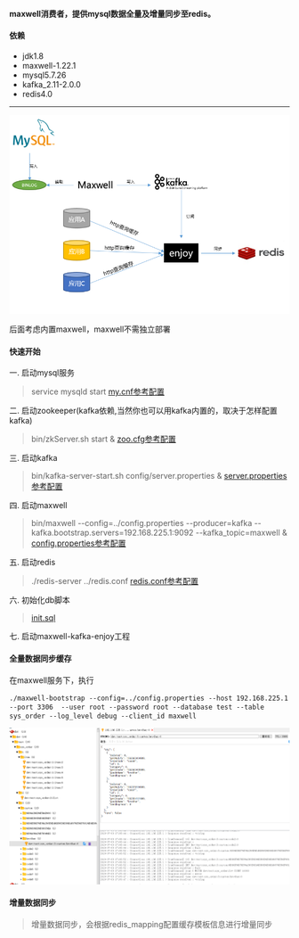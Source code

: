 #### **maxwell消费者**，提供mysql数据全量及增量同步至redis。

#### 依赖
* jdk1.8
* maxwell-1.22.1
* mysql5.7.26
* kafka_2.11-2.0.0
* redis4.0

----
![Image text](./docs/img/description.jpg)

后面考虑内置maxwell，maxwell不需独立部署
#### 快速开始
一. 启动mysql服务
> service mysqld start
[my.cnf参考配置](./docs/my.cnf)

二. 启动zookeeper(kafka依赖,当然你也可以用kafka内置的，取决于怎样配置kafka)
> bin/zkServer.sh start &
[zoo.cfg参考配置](./docs/zoo.cfg)

三. 启动kafka
> bin/kafka-server-start.sh config/server.properties &
[server.properties参考配置](./docs/server.properties)

四. 启动maxwell
> bin/maxwell --config=../config.properties --producer=kafka --kafka.bootstrap.servers=192.168.225.1:9092 --kafka_topic=maxwell &
[config.properties参考配置](./docs/config.properties)

五. 启动redis
> ./redis-server ../redis.conf
[redis.conf参考配置](./docs/redis.conf)

六. 初始化db脚本
> [init.sql](./sql/init.sql)

七. 启动maxwell-kafka-enjoy工程

#### 全量数据同步缓存
在maxwell服务下，执行
```
./maxwell-bootstrap --config=../config.properties --host 192.168.225.1 --port 3306  --user root --password root --database test --table sys_order --log_level debug --client_id maxwell
```
![keys.jpg](./docs/img/keys.jpg)

#### 增量数据同步

> 增量数据同步，会根据redis_mapping配置缓存模板信息进行增量同步

